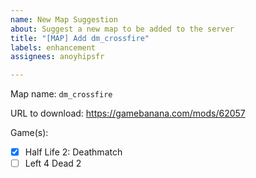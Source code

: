 ```yaml
---
name: New Map Suggestion
about: Suggest a new map to be added to the server
title: "[MAP] Add dm_crossfire"
labels: enhancement
assignees: anoyhipsfr

---
```


Map name: `dm_crossfire`

URL to download: https://gamebanana.com/mods/62057

Game(s):
 - [x] Half Life 2: Deathmatch
 - [ ] Left 4 Dead 2
